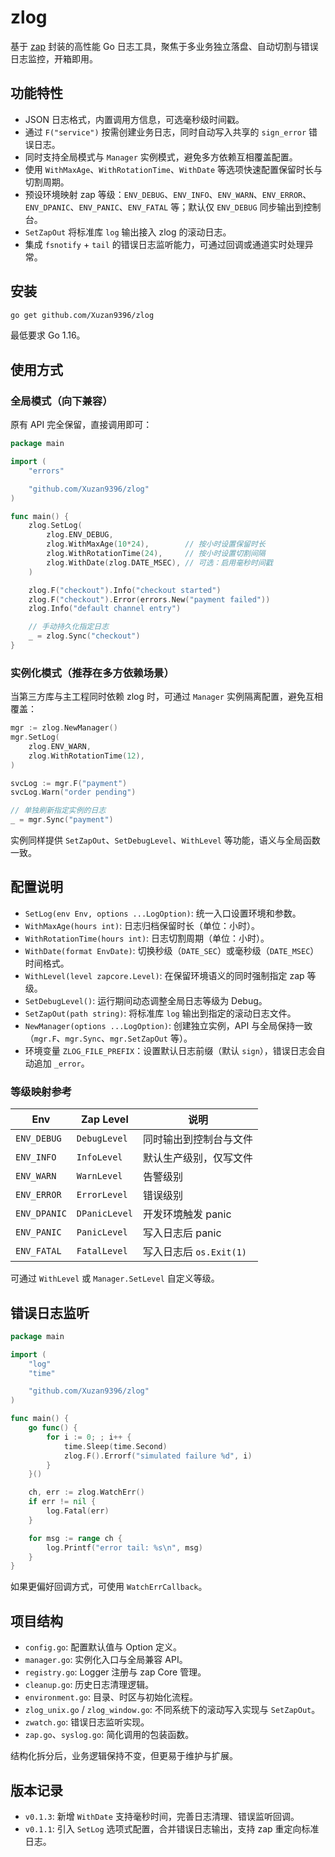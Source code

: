 # zlog

基于 [zap](https://github.com/uber-go/zap) 封装的高性能 Go 日志工具，聚焦于多业务独立落盘、自动切割与错误日志监控，开箱即用。

## 功能特性
- JSON 日志格式，内置调用方信息，可选毫秒级时间戳。
- 通过 `F("service")` 按需创建业务日志，同时自动写入共享的 `sign_error` 错误日志。
- 同时支持全局模式与 `Manager` 实例模式，避免多方依赖互相覆盖配置。
- 使用 `WithMaxAge`、`WithRotationTime`、`WithDate` 等选项快速配置保留时长与切割周期。
- 预设环境映射 zap 等级：`ENV_DEBUG`、`ENV_INFO`、`ENV_WARN`、`ENV_ERROR`、`ENV_DPANIC`、`ENV_PANIC`、`ENV_FATAL` 等；默认仅 `ENV_DEBUG` 同步输出到控制台。
- `SetZapOut` 将标准库 `log` 输出接入 zlog 的滚动日志。
- 集成 `fsnotify` + `tail` 的错误日志监听能力，可通过回调或通道实时处理异常。

## 安装

```bash
go get github.com/Xuzan9396/zlog
```

最低要求 Go 1.16。

## 使用方式

### 全局模式（向下兼容）

原有 API 完全保留，直接调用即可：

```go
package main

import (
	"errors"

	"github.com/Xuzan9396/zlog"
)

func main() {
	zlog.SetLog(
		zlog.ENV_DEBUG,
		zlog.WithMaxAge(10*24),        // 按小时设置保留时长
		zlog.WithRotationTime(24),     // 按小时设置切割间隔
		zlog.WithDate(zlog.DATE_MSEC), // 可选：启用毫秒时间戳
	)

	zlog.F("checkout").Info("checkout started")
	zlog.F("checkout").Error(errors.New("payment failed"))
	zlog.Info("default channel entry")

	// 手动持久化指定日志
	_ = zlog.Sync("checkout")
}
```

### 实例化模式（推荐在多方依赖场景）

当第三方库与主工程同时依赖 zlog 时，可通过 `Manager` 实例隔离配置，避免互相覆盖：

```go
mgr := zlog.NewManager()
mgr.SetLog(
	zlog.ENV_WARN,
	zlog.WithRotationTime(12),
)

svcLog := mgr.F("payment")
svcLog.Warn("order pending")

// 单独刷新指定实例的日志
_ = mgr.Sync("payment")
```

实例同样提供 `SetZapOut`、`SetDebugLevel`、`WithLevel` 等功能，语义与全局函数一致。

## 配置说明
- `SetLog(env Env, options ...LogOption)`: 统一入口设置环境和参数。
- `WithMaxAge(hours int)`: 日志归档保留时长（单位：小时）。
- `WithRotationTime(hours int)`: 日志切割周期（单位：小时）。
- `WithDate(format EnvDate)`: 切换秒级（`DATE_SEC`）或毫秒级（`DATE_MSEC`）时间格式。
- `WithLevel(level zapcore.Level)`: 在保留环境语义的同时强制指定 zap 等级。
- `SetDebugLevel()`: 运行期间动态调整全局日志等级为 Debug。
- `SetZapOut(path string)`: 将标准库 `log` 输出到指定的滚动日志文件。
- `NewManager(options ...LogOption)`: 创建独立实例，API 与全局保持一致（`mgr.F`、`mgr.Sync`、`mgr.SetZapOut` 等）。
- 环境变量 `ZLOG_FILE_PREFIX`：设置默认日志前缀（默认 `sign`），错误日志会自动追加 `_error`。

### 等级映射参考

| Env        | Zap Level      | 说明                       |
| ---------- | -------------- | -------------------------- |
| `ENV_DEBUG`  | `DebugLevel`    | 同时输出到控制台与文件       |
| `ENV_INFO`   | `InfoLevel`     | 默认生产级别，仅写文件       |
| `ENV_WARN`   | `WarnLevel`     | 告警级别                   |
| `ENV_ERROR`  | `ErrorLevel`    | 错误级别                   |
| `ENV_DPANIC` | `DPanicLevel`   | 开发环境触发 panic          |
| `ENV_PANIC`  | `PanicLevel`    | 写入日志后 panic            |
| `ENV_FATAL`  | `FatalLevel`    | 写入日志后 `os.Exit(1)`     |

可通过 `WithLevel` 或 `Manager.SetLevel` 自定义等级。

## 错误日志监听

```go
package main

import (
	"log"
	"time"

	"github.com/Xuzan9396/zlog"
)

func main() {
	go func() {
		for i := 0; ; i++ {
			time.Sleep(time.Second)
			zlog.F().Errorf("simulated failure %d", i)
		}
	}()

	ch, err := zlog.WatchErr()
	if err != nil {
		log.Fatal(err)
	}

	for msg := range ch {
		log.Printf("error tail: %s\n", msg)
	}
}
```

如果更偏好回调方式，可使用 `WatchErrCallback`。

## 项目结构
- `config.go`: 配置默认值与 Option 定义。
- `manager.go`: 实例化入口与全局兼容 API。
- `registry.go`: Logger 注册与 zap Core 管理。
- `cleanup.go`: 历史日志清理逻辑。
- `environment.go`: 目录、时区与初始化流程。
- `zlog_unix.go` / `zlog_window.go`: 不同系统下的滚动写入实现与 `SetZapOut`。
- `zwatch.go`: 错误日志监听实现。
- `zap.go`、`syslog.go`: 简化调用的包装函数。

结构化拆分后，业务逻辑保持不变，但更易于维护与扩展。

## 版本记录
- `v0.1.3`: 新增 `WithDate` 支持毫秒时间，完善日志清理、错误监听回调。
- `v0.1.1`: 引入 `SetLog` 选项式配置，合并错误日志输出，支持 zap 重定向标准日志。
